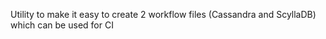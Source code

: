 Utility to make it easy to create 2 workflow files (Cassandra and ScyllaDB) which can be used for CI
